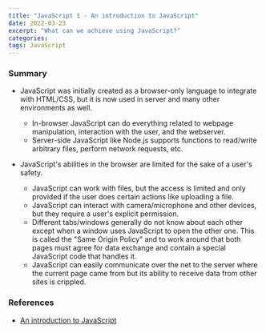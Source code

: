 ```yaml
---
title: "JavaScript 1 - An introduction to JavaScript"
date: 2022-03-23
excerpt: "What can we achieve using JavaScript?"
categories:
tags: JavaScript
---
```


### Summary

- JavaScript was initially created as a browser-only language to integrate with HTML/CSS, but it is now used in server and many other environments as well.

  - In-browser JavaScript can do everything related to webpage manipulation, interaction with the user, and the webserver.
  - Server-side JavaScript like Node.js supports functions to read/write arbitrary files, perform network requests, etc.

- JavaScript's abilities in the browser are limited for the sake of a user's safety.

  - JavaScript can work with files, but the access is limited and only provided if the user does certain actions like uploading a file.
  - JavaScript can interact with camera/microphone and other devices, but they require a user's explicit permission.
  - Different tabs/windows generally do not know about each other except when a window uses JavaScript to open the other one. This is called the "Same Origin Policy" and to work around that both pages must agree for data exchange and contain a special JavaScript code that handles it.
  - JavaScript can easily communicate over the net to the server where the current page came from but its ability to receive data from other sites is crippled.

### References

- [An introduction to JavaScript](https://javascript.info/intro)
